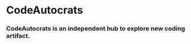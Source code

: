# CodeAutocrats

<h3 align="left">CodeAutocrats is an independent hub to explore new coding artifact.</h3>
